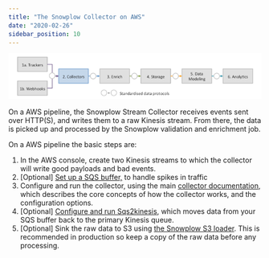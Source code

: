```yaml
---
title: "The Snowplow Collector on AWS"
date: "2020-02-26"
sidebar_position: 10
---
```


![](images/snowplow-aws-pipeline-collector.png)

On a AWS pipeline, the Snowplow Stream Collector receives events sent over HTTP(S), and writes them to a raw Kinesis stream. From there, the data is picked up and processed by the Snowplow validation and enrichment job.

On a AWS pipeline the basic steps are:

1. In the AWS console, create two Kinesis streams to which the collector will write good payloads and bad events.
2. \[Optional\] [Set up a SQS buffer,](/docs/migrated/getting-started-on-snowplow-open-source/setup-snowplow-on-aws/setup-the-snowplow-collector/set-up-an-sqs-buffer/) to handle spikes in traffic
3. Configure and run the collector, using the main [collector documentation](/docs/migrated/pipeline-components-and-applications/stream-collector/), which describes the core concepts of how the collector works, and the configuration options.
4. \[Optional\] [Configure and run Sqs2kinesis](/docs/migrated/pipeline-components-and-applications/sqs2kinesis/), which moves data from your SQS buffer back to the primary Kinesis queue.
5. \[Optional\] Sink the raw data to S3 using [the Snowplow S3 loader](/docs/migrated/pipeline-components-and-applications/loaders-storage-targets/s3-loader/). This is recommended in production so keep a copy of the raw data before any processing.
